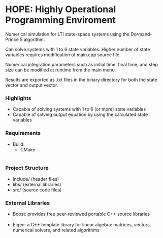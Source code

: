 # HOPE: Highly Operational Programming Enviroment

Numerical simulation for LTI state-space systems using the Dormand-Prince 5 algorithm.

Can solve systems with 1 to 6 state variables. Higher number of state variables requires modification of main.cpp source file. 

Numerical integration parameters such as initial time, final time, and step size can be modified at runtime from the main menu.

Results are exported as .txt files in the binary directory for both the state vector and output vector.

### Highlights
- Capable of solving systems with 1 to 6 (or more) state variables
- Capable of solving output equation by using the calculated state variables

### Requirements
- Build:
  - CMake
<br/><br/>

### Project Structure
- include/  (header files)
- libs/      (external libraries)
- src/      (source code files)

### External Libraries
- Boost: provides free peer-reviewed portable C++ source libraries
<br/><br/>
- Eigen: a C++ template library for linear algebra: matrices, vectors, numerical solvers, and related algorithms
